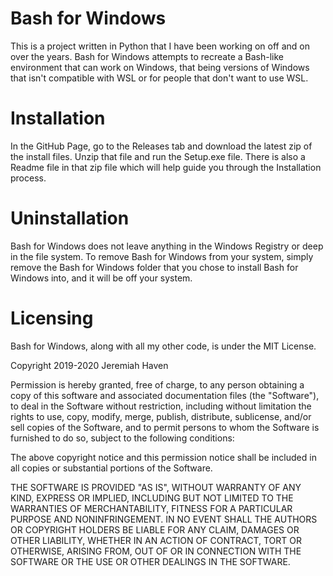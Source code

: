 # Bash for Windows
This is a project written in Python that I have been working on off and on over the years. Bash for Windows
attempts to recreate a Bash-like environment that can work on Windows, that being versions of Windows
that isn't compatible with WSL or for people that don't want to use WSL.

# Installation
In the GitHub Page, go to the Releases tab and download the latest zip of the install files. Unzip that file
and run the Setup.exe file. There is also a Readme file in that zip file which will help guide you through the
Installation process.

# Uninstallation
Bash for Windows does not leave anything in the Windows Registry or deep in the file system. To remove Bash
for Windows from your system, simply remove the Bash for Windows folder that you chose to install Bash for
Windows into, and it will be off your system.

# Licensing
Bash for Windows, along with all my other code, is under the MIT License.

Copyright 2019-2020 Jeremiah Haven

Permission is hereby granted, free of charge, to any person obtaining a copy of this software and associated 
documentation files (the "Software"), to deal in the Software without restriction, including without limitation the 
rights to use, copy, modify, merge, publish, distribute, sublicense, and/or sell copies of the Software, and to 
permit persons to whom the Software is furnished to do so, subject to the following conditions:

The above copyright notice and this permission notice shall be included in all copies or substantial portions 
of the Software.

THE SOFTWARE IS PROVIDED "AS IS", WITHOUT WARRANTY OF ANY KIND, EXPRESS OR IMPLIED, INCLUDING BUT NOT LIMITED 
TO THE WARRANTIES OF MERCHANTABILITY, FITNESS FOR A PARTICULAR PURPOSE AND NONINFRINGEMENT. IN NO EVENT SHALL 
THE AUTHORS OR COPYRIGHT HOLDERS BE LIABLE FOR ANY CLAIM, DAMAGES OR OTHER LIABILITY, WHETHER IN AN ACTION OF 
CONTRACT, TORT OR OTHERWISE, ARISING FROM, OUT OF OR IN CONNECTION WITH THE SOFTWARE OR THE USE OR OTHER 
DEALINGS IN THE SOFTWARE.
